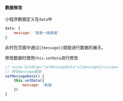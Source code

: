 #### 数据修改

小程序数据定义在`data`中
``` js
data: {
    message: '我是一条数据'
}
```
此时在页面中通过`{{message}}`就能进行数据的展示。

修改数据时使用`this.setData`进行修改
``` js
// <view bindtap="setMessageData">{{message}}</view>
// 修改message数据
setMessageData() {
    this.setData({
        message: '新值'
    })
}
```